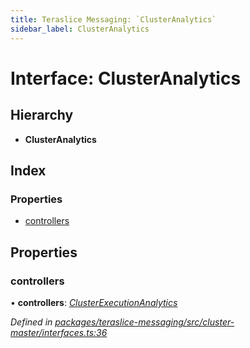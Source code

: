 ```yaml
---
title: Teraslice Messaging: `ClusterAnalytics`
sidebar_label: ClusterAnalytics
---
```


# Interface: ClusterAnalytics

## Hierarchy

* **ClusterAnalytics**

## Index

### Properties

* [controllers](clusteranalytics.md#controllers)

## Properties

###  controllers

• **controllers**: *[ClusterExecutionAnalytics](clusterexecutionanalytics.md)*

*Defined in [packages/teraslice-messaging/src/cluster-master/interfaces.ts:36](https://github.com/terascope/teraslice/blob/78714a985/packages/teraslice-messaging/src/cluster-master/interfaces.ts#L36)*
